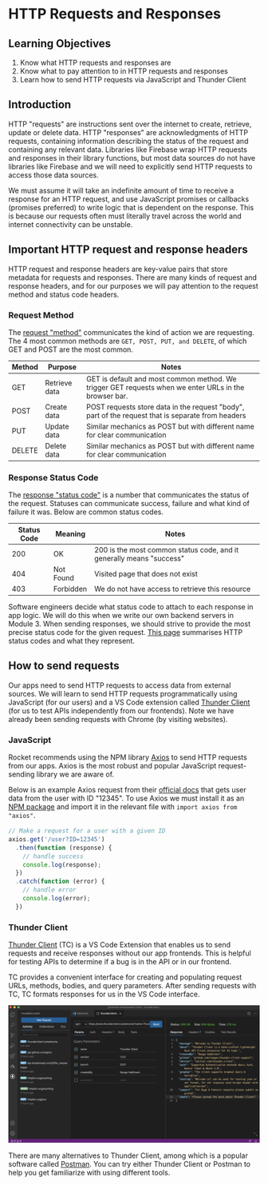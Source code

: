 # HTTP Requests and Responses

## Learning Objectives

1. Know what HTTP requests and responses are
2. Know what to pay attention to in HTTP requests and responses
3. Learn how to send HTTP requests via JavaScript and Thunder Client

## Introduction

HTTP "requests" are instructions sent over the internet to create, retrieve, update or delete data. HTTP "responses" are acknowledgments of HTTP requests, containing information describing the status of the request and containing any relevant data. Libraries like Firebase wrap HTTP requests and responses in their library functions, but most data sources do not have libraries like Firebase and we will need to explicitly send HTTP requests to access those data sources.

We must assume it will take an indefinite amount of time to receive a response for an HTTP request, and use JavaScript promises or callbacks (promises preferred) to write logic that is dependent on the response. This is because our requests often must literally travel across the world and internet connectivity can be unstable.

## Important HTTP request and response headers

HTTP request and response headers are key-value pairs that store metadata for requests and responses. There are many kinds of request and response headers, and for our purposes we will pay attention to the request method and status code headers.

### Request Method

The <a href="https://developer.mozilla.org/en-US/docs/Web/HTTP/Methods" target="_blank">request "method"</a> communicates the kind of action we are requesting. The 4 most common methods are `GET, POST, PUT, and DELETE`, of which GET and POST are the most common.

| Method | Purpose       | Notes                                                                                                 |
| ------ | ------------- | ----------------------------------------------------------------------------------------------------- |
| GET    | Retrieve data | GET is default and most common method. We trigger GET requests when we enter URLs in the browser bar. |
| POST   | Create data   | POST requests store data in the request "body", part of the request that is separate from headers     |
| PUT    | Update data   | Similar mechanics as POST but with different name for clear communication                             |
| DELETE | Delete data   | Similar mechanics as POST but with different name for clear communication                             |

### Response Status Code

The <a href="https://developer.mozilla.org/en-US/docs/Web/HTTP/Status" target="_blank">response "status code"</a> is a number that communicates the status of the request. Statuses can communicate success, failure and what kind of failure it was. Below are common status codes.

| Status Code | Meaning   | Notes                                                                |
| ----------- | --------- | -------------------------------------------------------------------- |
| 200         | OK        | 200 is the most common status code, and it generally means "success" |
| 404         | Not Found | Visited page that does not exist                                     |
| 403         | Forbidden | We do not have access to retrieve this resource                      |

Software engineers decide what status code to attach to each response in app logic. We will do this when we write our own backend servers in Module 3. When sending responses, we should strive to provide the most precise status code for the given request. <a href="https://www.restapitutorial.com/httpstatuscodes.html" target="_blank">This page</a> summarises HTTP status codes and what they represent.

## How to send requests

Our apps need to send HTTP requests to access data from external sources. We will learn to send HTTP requests programmatically using JavaScript (for our users) and a VS Code extension called <a href="https://www.thunderclient.com/" target="_blank">Thunder Client</a> (for us to test APIs independently from our frontends). Note we have already been sending requests with Chrome (by visiting websites).

### JavaScript

Rocket recommends using the NPM library <a href="https://axios-http.com/docs/intro" target="_blank">Axios</a> to send HTTP requests from our apps. Axios is the most robust and popular JavaScript request-sending library we are aware of.&#x20;

Below is an example Axios request from their <a href="https://axios-http.com/docs/example" target="_blank">official docs</a> that gets user data from the user with ID "12345". To use Axios we must install it as an <a href="https://www.npmjs.com/package/axios" target="_blank">NPM package</a> and import it in the relevant file with `import axios from "axios"`.

```javascript
// Make a request for a user with a given ID
axios.get('/user?ID=12345')
  .then(function (response) {
    // handle success
    console.log(response);
  })
  .catch(function (error) {
    // handle error
    console.log(error);
  })
```

### Thunder Client

<a href="https://www.thunderclient.com/" target="_blank">Thunder Client</a> (TC) is a VS Code Extension that enables us to send requests and receive responses without our app frontends. This is helpful for testing APIs to determine if a bug is in the API or in our frontend.

TC provides a convenient interface for creating and populating request URLs, methods, bodies, and query parameters. After sending requests with TC, TC formats responses for us in the VS Code interface.

![Thunder Client provides a convenient interface for testing APIs. Source: Thunder Client](<../../.gitbook/assets/2.1.2 - HTTP Requests and Responses - Thunder Client.png>)

There are many alternatives to Thunder Client, among which is a popular software called <a href="https://www.postman.com/" target="_blank">Postman</a>. You can try either Thunder Client or Postman to help you get familiarize with using different tools.
